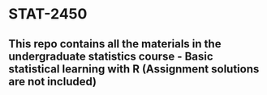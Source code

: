 # STAT-2450
 ## This repo contains all the materials in the undergraduate statistics course - Basic statistical learning with R (Assignment solutions are not included)
